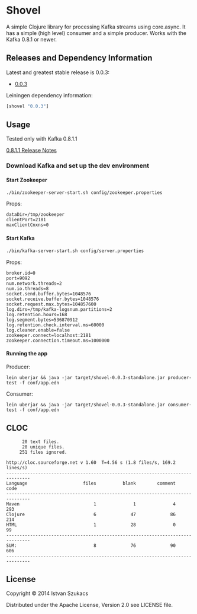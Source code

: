 # Shovel

A simple Clojure library for processing Kafka streams using core.async. It has a simple (high level) consumer
and a simple producer. Works with the Kafka 0.8.1 or newer.

## Releases and Dependency Information

Latest and greatest stable release is 0.0.3:

* [0.0.3](https://github.com/l1x/shovel/tree/0.0.3)

Leiningen dependency information:

```clojure
[shovel "0.0.3"]
```


## Usage

Tested only with Kafka 0.8.1.1

[0.8.1.1 Release Notes](https://archive.apache.org/dist/kafka/0.8.1.1/RELEASE_NOTES.html)

### Download Kafka and set up the dev environment

#### Start Zookeeper

```bash
./bin/zookeeper-server-start.sh config/zookeeper.properties
```

Props:

```
dataDir=/tmp/zookeeper
clientPort=2181
maxClientCnxns=0
```

#### Start Kafka 

```bash
./bin/kafka-server-start.sh config/server.properties
```

Props:
```
broker.id=0
port=9092
num.network.threads=2 
num.io.threads=8
socket.send.buffer.bytes=1048576
socket.receive.buffer.bytes=1048576
socket.request.max.bytes=104857600
log.dirs=/tmp/kafka-logsnum.partitions=2
log.retention.hours=168
log.segment.bytes=536870912
log.retention.check.interval.ms=60000
log.cleaner.enable=false
zookeeper.connect=localhost:2181
zookeeper.connection.timeout.ms=1000000
```

#### Running the app

Producer:

```
lein uberjar && java -jar target/shovel-0.0.3-standalone.jar producer-test -f conf/app.edn
```

Consumer:

```
lein uberjar && java -jar target/shovel-0.0.3-standalone.jar consumer-test -f conf/app.edn
```
## CLOC

```
      20 text files.
      20 unique files.
     251 files ignored.

http://cloc.sourceforge.net v 1.60  T=4.56 s (1.8 files/s, 169.2 lines/s)
-------------------------------------------------------------------------------
Language                     files          blank        comment           code
-------------------------------------------------------------------------------
Maven                            1              1              4            293
Clojure                          6             47             86            214
HTML                             1             28              0             99
-------------------------------------------------------------------------------
SUM:                             8             76             90            606
-------------------------------------------------------------------------------
```

## License

Copyright © 2014 Istvan Szukacs 

Distributed under the Apache License, Version 2.0 see LICENSE file.
